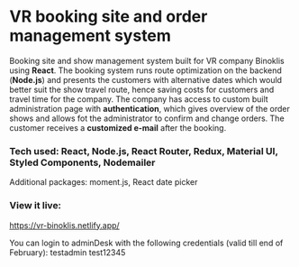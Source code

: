# VR booking site and order management system

Booking site and show management system built for VR company Binoklis using **React**. The booking system runs route optimization on the backend (**Node.js**) and presents the customers with alternative dates which would better suit the show travel route, hence saving costs for customers and travel time for the company. The company has access to custom built administration page with **authentication**, which gives overview of the order shows and allows fot the administrator to confirm and change orders. The customer receives a **customized e-mail** after the booking.

### Tech used: React, Node.js, React Router, Redux, Material UI, Styled Components, Nodemailer

Additional packages: moment.js, React date picker

### View it live:

https://vr-binoklis.netlify.app/

You can login to adminDesk with the following credentials (valid till end of February):
testadmin
test12345

